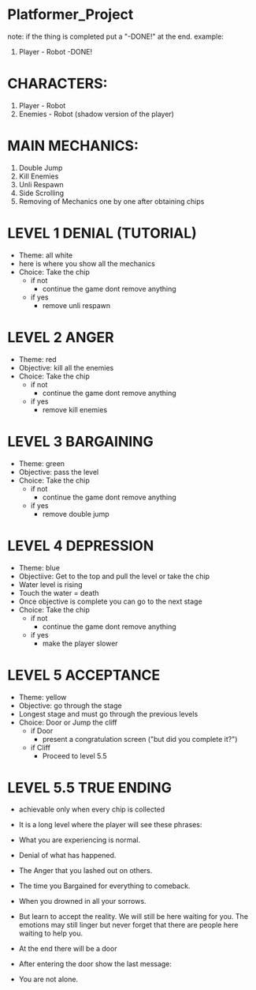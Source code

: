 # Platformer_Project

note:
if the thing is completed put a "-DONE!" at the end.
example:
1. Player - Robot -DONE!

# CHARACTERS:
1. Player - Robot
2. Enemies - Robot (shadow version of the player) 

# MAIN MECHANICS:
1. Double Jump
2. Kill Enemies
3. Unli Respawn
4. Side Scrolling 
5. Removing of Mechanics one by one after obtaining chips

# LEVEL 1 DENIAL (TUTORIAL)
- Theme: all white
- here is where you show all the mechanics
- Choice: Take the chip
    * if not
      * continue the game dont remove anything
    * if yes
      * remove unli respawn
      
# LEVEL 2 ANGER 
- Theme: red
- Objective: kill all the enemies
- Choice: Take the chip
     * if not 
        * continue the game dont remove anything
     * if yes
        * remove kill enemies
 
# LEVEL 3 BARGAINING
- Theme: green
- Objective: pass the level
- Choice: Take the chip
     * if not
        * continue the game dont remove anything
     * if yes
         * remove double jump
         
# LEVEL 4 DEPRESSION
- Theme: blue
- Objectiive: Get to the top and pull the level or take the chip
- Water level is rising 
- Touch the water = death
- Once objective is complete you can go to the next stage
- Choice: Take the chip
     * if not 
          * continue the game dont remove anything
     * if yes
          * make the player slower
          
# LEVEL 5 ACCEPTANCE
- Theme: yellow
- Objective: go through the stage
- Longest stage and must go through the previous levels
- Choice: Door or Jump the cliff
     * if Door
          * present a congratulation screen ("but did you complete it?")
     * if Cliff
          * Proceed to level 5.5 

# LEVEL 5.5 TRUE ENDING
- achievable only when every chip is collected
- It is a long level where the player will see these phrases: 
- What you are experiencing is normal.
- Denial of what has happened. 
- The Anger that you lashed out on others. 
- The time you Bargained for everything to comeback. 
- When you drowned in all your sorrows. 
- But learn to accept the reality. We will still be here waiting for you. The emotions may still linger but never forget that there are people here waiting to help you. 

- At the end there will be a door 
- After entering the door show the last message:
- You are not alone.

